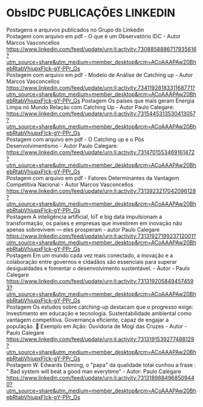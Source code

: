 # ObsIDC PUBLICAÇÕES LINKEDIN
Postagens e arquivos publicados no Grupo do Linkedin                                                                                                                                   
Postagem com arquivo em pdf - O que é um Observatório IDC - Autor Marcos Vasconcellos 
https://www.linkedin.com/feed/update/urn:li:activity:7308858886717935616?utm_source=share&utm_medium=member_desktop&rcm=ACoAAAPAw20BhebRtabVhiupxFIck-gY-PPr_Gs   
Postagem com arquivo em pdf - Modelo de Análise de Catching up - Autor Marcos Vasconcellos
https://www.linkedin.com/feed/update/urn:li:activity:7341192818331168771?utm_source=share&utm_medium=member_desktop&rcm=ACoAAAPAw20BhebRtabVhiupxFIck-gY-PPr_Gs
Postagem Os países que mais geram Energia Limpa no Mundo Relação com Catching Up - Autor Paulo Calegare:                                      
https://www.linkedin.com/feed/update/urn:li:activity:7315445313530413057?utm_source=share&utm_medium=member_desktop&rcm=ACoAAAPAw20BhebRtabVhiupxFIck-gY-PPr_Gs                       
Postagem com arquivo em pdf - O Catching up e o Pós Desenvolvimentismo - Autor Paulo Calegare:                                                                     
https://www.linkedin.com/feed/update/urn:li:activity:7314701553469161472?utm_source=share&utm_medium=member_desktop&rcm=ACoAAAPAw20BhebRtabVhiupxFIck-gY-PPr_Gs                       
Postagem com arquivo em pdf - Fatores Determinantes da Vantagem Competitiva Nacional - Autor Marcos Vasconcellos                                                                         https://www.linkedin.com/feed/update/urn:li:activity:7313923217042096128?utm_source=share&utm_medium=member_desktop&rcm=ACoAAAPAw20BhebRtabVhiupxFIck-gY-PPr_Gs                      
Postagem A inteligência artificial, IoT e big data impulsionam a transformação, os países e empresas que investirem em inovação não apenas sobrevivem — eles prosperam -                 autor Paulo Calegare
https://www.linkedin.com/feed/update/urn:li:activity:7313192719923712001?utm_source=share&utm_medium=member_desktop&rcm=ACoAAAPAw20BhebRtabVhiupxFIck-gY-PPr_Gs                      
Postagem Em um mundo cada vez mais conectado, a inovação e a colaboração entre governos e cidadãos são essenciais para superar desigualdades e fomentar o desenvolvimento 
sustentável. - Autor - Paulo Calegare
https://www.linkedin.com/feed/update/urn:li:activity:7313192058494574593?utm_source=share&utm_medium=member_desktop&rcm=ACoAAAPAw20BhebRtabVhiupxFIck-gY-PPr_Gs                     
Postagem Os estudos sobre catching-up destacam que o progresso exige:
Investimento em educação e tecnologia.
Sustentabilidade ambiental como vantagem competitiva.
Governança eficiente, capaz de engajar a população.
🚀 Exemplo em Ação: Ouvidoria de Mogi das Cruzes - Autor - Paulo Calegare
https://www.linkedin.com/feed/update/urn:li:activity:7313191539277488129?utm_source=share&utm_medium=member_desktop&rcm=ACoAAAPAw20BhebRtabVhiupxFIck-gY-PPr_Gs                      
Postagem W. Edwards Deming, o "papa" da qualidade total cunhou a frase : " Bad system will beat a good man everytime" - Autor: Paulo Calegare 
 https://www.linkedin.com/feed/update/urn:li:activity:7313189884968509440?utm_source=share&utm_medium=member_desktop&rcm=ACoAAAPAw20BhebRtabVhiupxFIck-gY-PPr_Gs
